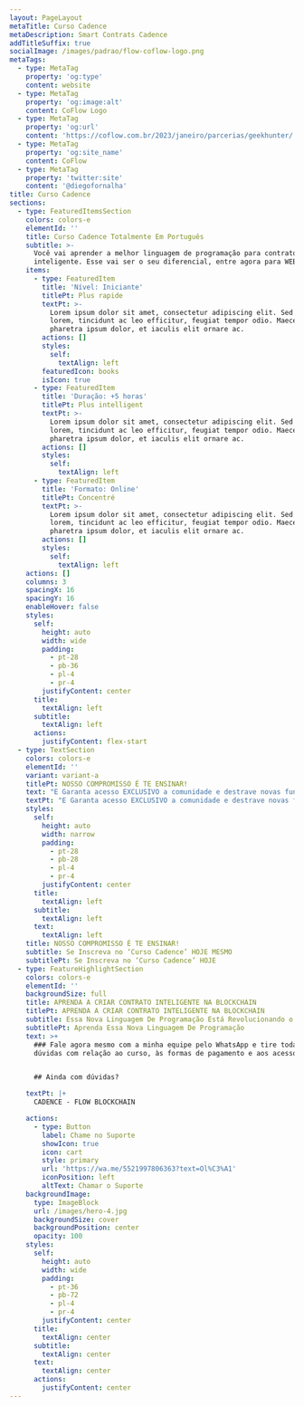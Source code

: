 ```yaml
---
layout: PageLayout
metaTitle: Curso Cadence
metaDescription: Smart Contrats Cadence
addTitleSuffix: true
socialImage: /images/padrao/flow-coflow-logo.png
metaTags:
  - type: MetaTag
    property: 'og:type'
    content: website
  - type: MetaTag
    property: 'og:image:alt'
    content: CoFlow Logo
  - type: MetaTag
    property: 'og:url'
    content: 'https://coflow.com.br/2023/janeiro/parcerias/geekhunter/'
  - type: MetaTag
    property: 'og:site_name'
    content: CoFlow
  - type: MetaTag
    property: 'twitter:site'
    content: '@diegofornalha'
title: Curso Cadence
sections:
  - type: FeaturedItemsSection
    colors: colors-e
    elementId: ''
    title: Curso Cadence Totalmente Em Português
    subtitle: >-
      Você vai aprender a melhor linguagem de programação para contrato
      inteligente. Esse vai ser o seu diferencial, entre agora para WEB 3.0!
    items:
      - type: FeaturedItem
        title: 'Nível: Iniciante'
        titlePt: Plus rapide
        textPt: >-
          Lorem ipsum dolor sit amet, consectetur adipiscing elit. Sed ante
          lorem, tincidunt ac leo efficitur, feugiat tempor odio. Maecenas
          pharetra ipsum dolor, et iaculis elit ornare ac.
        actions: []
        styles:
          self:
            textAlign: left
        featuredIcon: books
        isIcon: true
      - type: FeaturedItem
        title: 'Duração: +5 horas'
        titlePt: Plus intelligent
        textPt: >-
          Lorem ipsum dolor sit amet, consectetur adipiscing elit. Sed ante
          lorem, tincidunt ac leo efficitur, feugiat tempor odio. Maecenas
          pharetra ipsum dolor, et iaculis elit ornare ac.
        actions: []
        styles:
          self:
            textAlign: left
      - type: FeaturedItem
        title: 'Formato: Online'
        titlePt: Concentré
        textPt: >-
          Lorem ipsum dolor sit amet, consectetur adipiscing elit. Sed ante
          lorem, tincidunt ac leo efficitur, feugiat tempor odio. Maecenas
          pharetra ipsum dolor, et iaculis elit ornare ac.
        actions: []
        styles:
          self:
            textAlign: left
    actions: []
    columns: 3
    spacingX: 16
    spacingY: 16
    enableHover: false
    styles:
      self:
        height: auto
        width: wide
        padding:
          - pt-28
          - pb-36
          - pl-4
          - pr-4
        justifyContent: center
      title:
        textAlign: left
      subtitle:
        textAlign: left
      actions:
        justifyContent: flex-start
  - type: TextSection
    colors: colors-e
    elementId: ''
    variant: variant-a
    titlePt: NOSSO COMPROMISSO É TE ENSINAR!
    text: "E Garanta acesso EXCLUSIVO a comunidade e destrave novas funções como:\n\n01 - CARGO NO DISCORD\n\nParticipe do HotSeat! Uma roda de conversa online criada para alunos da Jovens que buscam aprender ainda mais sobre negócios e investimentos.\n\n## De R$597,00\_| Por\_**R$0,00**\n\n02 - Suporte Especial\n\nSendo aluno, você também ganha prioridade e um passe VIP para tirar dúvidas sobre o conteúdo com nosso suporte a qualquer hora.\n\n## De R$397,00\_| Por\_**R$0,00**\n\n03 - Networking\n\nSe junte a pessoas que pensam pra frente igual a você. A galera é sempre ativa, interação não vai faltar!\n\n## Inestimável\_| Por\_**R$0,00**\n\n**…Transformar um Sonho em Realidade está mais próximo do que nunca…**\n\n***\n\n(VIDEO)\n\nNão fique de Fora, essa é a sua oportunidade!\n\nCADENCE - FLOW BLOCKCHAIN\n##De\_R$597\_por apenas\n## R$397,00 ou em\n##até 12x de\n## R$ 38,68\n\n(BOTÃO)\n\n![](https://bafkreiesz7tpwc5iq6hzz4roene4bkxqtwmhp5sol5epuhf2mskyswrkb4.ipfs.nftstorage.link/)\n\n*   Pagamento 100% seguro\n*   Acesso imediato\n*   7 dias de garantia\n"
    textPt: "E Garanta acesso EXCLUSIVO a comunidade e destrave novas funções como:\n\n01 - CARGO NO DISCORD\n\nParticipe do HotSeat! Uma roda de conversa online criada para alunos da Jovens que buscam aprender ainda mais sobre negócios e investimentos.\n\n\\## De R$597,00\_| Por\_\\*\\*R$0,00\\*\\*\n\n02 - Suporte Especial\n\nSendo aluno, você também ganha prioridade e um passe VIP para tirar dúvidas sobre o conteúdo com nosso suporte a qualquer hora.\n\n\\## De R$397,00\_| Por\_\\*\\*R$0,00\\*\\*\n\n03 - Networking\n\nSe junte a pessoas que pensam pra frente igual a você. A galera é sempre ativa, interação não vai faltar!\n\n\\## Inestimável\_| Por\_\\*\\*R$0,00\\*\\*\n\n\\*\\*…Transformar um Sonho em Realidade está mais próximo do que nunca…\\*\\*\n\n\\*\\*\\*\n\n(VIDEO)\n\nNão fique de Fora, essa é a sua oportunidade!\n\nCADENCE - FLOW BLOCKCHAIN\n\\##De\_R$597\_por apenas\n\\## R$397,00 ou em\n\\##até 12x de\n\\## R$ 38,68\n\n(BOTÃO)\n\n!\\[]\\(https://bafkreiesz7tpwc5iq6hzz4roene4bkxqtwmhp5sol5epuhf2mskyswrkb4.ipfs.nftstorage.link/)\n\n\\*   Pagamento 100% seguro\n\\*   Acesso imediato\n\\*   7 dias de garantia\n\n\n"
    styles:
      self:
        height: auto
        width: narrow
        padding:
          - pt-28
          - pb-28
          - pl-4
          - pr-4
        justifyContent: center
      title:
        textAlign: left
      subtitle:
        textAlign: left
      text:
        textAlign: left
    title: NOSSO COMPROMISSO É TE ENSINAR!
    subtitle: Se Inscreva no ‘Curso Cadence’ HOJE MESMO
    subtitlePt: Se Inscreva no ‘Curso Cadence’ HOJE
  - type: FeatureHighlightSection
    colors: colors-e
    elementId: ''
    backgroundSize: full
    title: APRENDA A CRIAR CONTRATO INTELIGENTE NA BLOCKCHAIN
    titlePt: APRENDA A CRIAR CONTRATO INTELIGENTE NA BLOCKCHAIN
    subtitle: Essa Nova Linguagem De Programação Está Revolucionando o Mundo Todo!
    subtitlePt: Aprenda Essa Nova Linguagem De Programação
    text: >+
      ### Fale agora mesmo com a minha equipe pelo WhatsApp e tire todas as suas
      dúvidas com relação ao curso, às formas de pagamento e aos acessos.


      ## Ainda com dúvidas?​

    textPt: |+
      CADENCE - FLOW BLOCKCHAIN

    actions:
      - type: Button
        label: Chame no Suporte
        showIcon: true
        icon: cart
        style: primary
        url: 'https://wa.me/5521997806363?text=Ol%C3%A1'
        iconPosition: left
        altText: Chamar o Suporte
    backgroundImage:
      type: ImageBlock
      url: /images/hero-4.jpg
      backgroundSize: cover
      backgroundPosition: center
      opacity: 100
    styles:
      self:
        height: auto
        width: wide
        padding:
          - pt-36
          - pb-72
          - pl-4
          - pr-4
        justifyContent: center
      title:
        textAlign: center
      subtitle:
        textAlign: center
      text:
        textAlign: center
      actions:
        justifyContent: center
---
```

